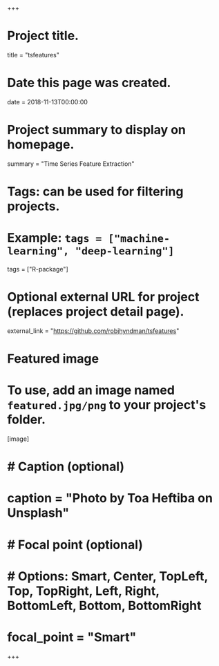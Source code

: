+++
# Project title.
title = "tsfeatures"

# Date this page was created.
date = 2018-11-13T00:00:00

# Project summary to display on homepage.
summary = "Time Series Feature Extraction"

# Tags: can be used for filtering projects.
# Example: `tags = ["machine-learning", "deep-learning"]`
tags = ["R-package"]

# Optional external URL for project (replaces project detail page).
external_link = "https://github.com/robjhyndman/tsfeatures"

# Featured image
# To use, add an image named `featured.jpg/png` to your project's folder. 
[image]
  # # Caption (optional)
  # caption = "Photo by Toa Heftiba on Unsplash"
  # 
  # # Focal point (optional)
  # # Options: Smart, Center, TopLeft, Top, TopRight, Left, Right, BottomLeft, Bottom, BottomRight
  # focal_point = "Smart"
+++
